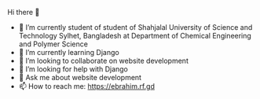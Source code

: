  Hi there 👋



- 🔭 I’m currently student of student of Shahjalal University of Science and Technology Sylhet, Bangladesh at Department of Chemical Engineering and Polymer          Science
- 🌱 I’m currently learning Django
- 👯 I’m looking to collaborate on website development
- 🤔 I’m looking for help with Django
- 💬 Ask me about website development
- 📫 How to reach me: https://ebrahim.rf.gd


